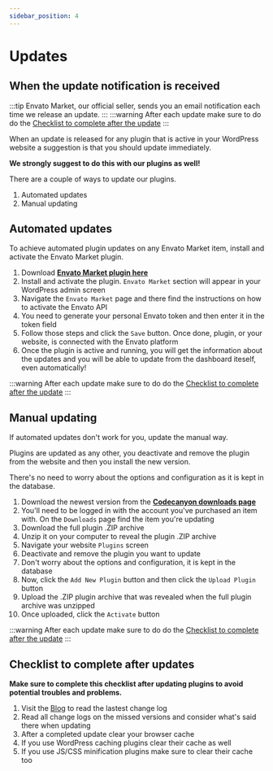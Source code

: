 ```yaml
---
sidebar_position: 4
---
```


# Updates

## When the update notification is received

:::tip
Envato Market, our official seller, sends you an email notification each time we release an update.
:::
:::warning
After each update make sure to do do the [Checklist to complete after the update](#checklist-to-complete-after-updates)
:::

When an update is released for any plugin that is active in your WordPress website a suggestion is that you should update immediately.

**We strongly suggest to do this with our plugins as well!**

There are a couple of ways to update our plugins.

1. Automated updates
2. Manual updating

## Automated updates

To achieve automated plugin updates on any Envato Market item, install and activate the Envato Market plugin.

1. Download [**Envato Market plugin here**](https://envato.com/market-plugin/)
2. Install and activate the plugin. `Envato Market` section will appear in your WordPress admin screen
3. Navigate the `Envato Market` page and there find the instructions on how to activate the Envato API
4. You need to generate your personal Envato token and then enter it in the token field
5. Follow those steps and click the `Save` button. Once done, plugin, or your website, is connected with the Envato platform
5. Once the plugin is active and running, you will get the information about the updates and you will be able to update from the dashboard iteself, even automatically!

:::warning
After each update make sure to do do the [Checklist to complete after the update](#checklist-to-complete-after-updates)
:::

## Manual updating

If automated updates don't work for you, update the manual way.

Plugins are updated as any other, you deactivate and remove the plugin from the website and then you install the new version.

There's no need to worry about the options and configuration as it is kept in the database.

1. Download the newest version from the [**Codecanyon downloads page**](https://codecanyon.net/downloads)
2. You'll need to be logged in with the account you've purchased an item with. On the `Downloads` page find the item you're updating
3. Download the full plugin .ZIP archive
4. Unzip it on your computer to reveal the plugin .ZIP archive
5. Navigate your website `Plugins` screen
6. Deactivate and remove the plugin you want to update
7. Don't worry about the options and configuration, it is kept in the database
8. Now, click the `Add New Plugin` button and then click the `Upload Plugin` button
9. Upload the .ZIP plugin archive that was revealed when the full plugin archive was unzipped
10. Once uploaded, click the `Activate` button

:::warning
After each update make sure to do do the [Checklist to complete after the update](#checklist-to-complete-after-updates)
:::

## Checklist to complete after updates

**Make sure to complete this checklist after updating plugins to avoid potential troubles and problems.**

1. Visit the [Blog](/blog) to read the lastest change log
2. Read all change logs on the missed versions and consider what's said there when updating
3. After a completed update clear your browser cache
4. If you use WordPress caching plugins clear their cache as well
5. If you use JS/CSS minification plugins make sure to clear their cache too